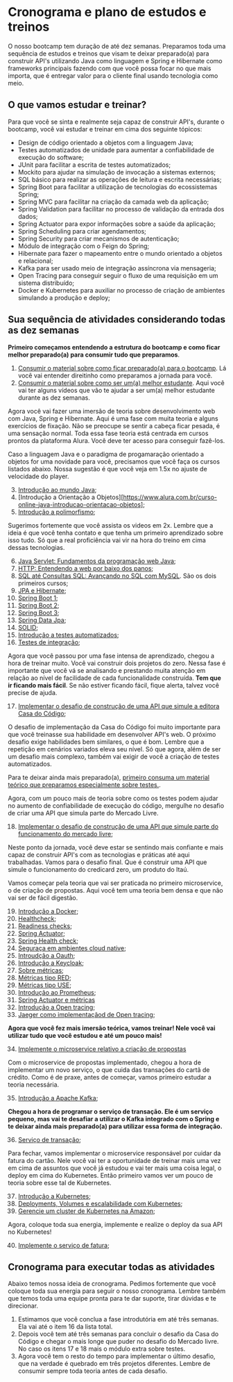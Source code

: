 # Cronograma e plano de estudos e treinos

O nosso bootcamp tem duração de até dez semanas. Preparamos toda uma sequência de estudos e treinos que visam te deixar preparado(a) para construir API's utilizando Java como linguagem e Spring e Hibernate como frameworks principais fazendo com que você possa focar no que mais importa, que é entregar valor para o cliente final usando tecnologia como meio. 

## O que vamos estudar e treinar?

Para que você se sinta e realmente seja capaz de construir API's, durante o bootcamp, você vai estudar e treinar em cima dos seguinte tópicos:

* Design de código orientado a objetos com a linguagem Java;
* Testes automatizados de unidade para aumentar a confiabilidade de execução do software;
* JUnit para facilitar a escrita de testes automatizados;
* Mockito para ajudar na simulação de invocação a sistemas externos;
* SQL básico para realizar as operações de leitura e escrita necessárias;
* Spring Boot para facilitar a utilização de tecnologias do ecossistemas Spring;
* Spring MVC para facilitar na criação da camada web da aplicação;
* Spring Validation para facilitar no processo de validação da entrada dos dados;
* Spring Actuator para expor informações sobre a saúde da aplicação;
* Spring Scheduling para criar agendamentos;
* Spring Security para criar mecanismos de autenticação;
* Módulo de integração com o Feign do Spring;
* Hibernate para fazer o mapeamento entre o mundo orientado a objetos e relacional;
* Kafka para ser usado meio de integração assíncrona via mensageria;
* Open Tracing para conseguir seguir o fluxo de uma requisição em um sistema distribuído;
* Docker e Kubernetes para auxiliar no processo de criação de ambientes simulando a produção e deploy;

## Sua sequência de atividades considerando todas as dez semanas

**Primeiro começamos entendendo a estrutura do bootcamp e como ficar melhor
preparado(a) para consumir tudo que preparamos**.

1. [Consumir o material sobre como ficar preparado(a) para o bootcamp](fique-preparado(a)-desafios/readme.md). Lá você vai entender direitinho como preparamos a jornada para você. 
2. [Consumir o material sobre como ser um(a) melhor estudante](seja-um(a)-melhor-estudante/readme.md). Aqui você vai ter alguns vídeos que vão te ajudar a ser um(a) melhor estudante durante as dez semanas.

Agora você vai fazer uma imersão de teoria sobre desenvolvimento web com Java, Spring e Hibernate. Aqui é uma fase com muita teoria e alguns exercícios de fixação. Não se preocupe se sentir a cabeça ficar pesada, é uma sensação normal. Toda essa fase teoria está centrada em cursos prontos 
da plataforma Alura. Você deve ter acesso para conseguir fazê-los.

Caso a linguagem Java e o paradigma de progamaração orientado a objetos for uma novidade para você, precisamos que você faça os cursos listados abaixo. Nossa sugestão é que você veja em 1.5x no ajuste de velocidade do player. 

3. [Introdução ao mundo Java](https://www.alura.com.br/curso-online-java-primeiros-passos);
4. [Introdução a Orientação a Objetos][https://www.alura.com.br/curso-online-java-introducao-orientacao-objetos];
5. [Introdução a polimorfismo](https://www.alura.com.br/curso-online-java-heranca-interfaces-polimorfismo);

Sugerimos fortemente que você assista os videos em 2x. Lembre que a ideia é que você tenha contato e que tenha um primeiro aprendizado sobre isso tudo. Só que a real proficiência vai vir na hora do treino em cima dessas tecnologias.

6. [Java Servlet: Fundamentos da programação web Java](https://www.alura.com.br/curso-online-servlets-fundamentos-programacao-web-java);
7. [HTTP: Entendendo a web por baixo dos panos](https://www.alura.com.br/curso-online-http-fundamentos);
8. [SQL até Consultas SQL: Avançando no SQL com MySQL](https://www.alura.com.br/formacao-oracle-mysql). São os dois primeiros cursos;
9. [JPA e Hibernate](https://www.alura.com.br/curso-online-jpa-hibernate-persistencia-objetos);
10. [Spring Boot 1](https://www.alura.com.br/curso-online-spring-boot-api-rest);
11. [Spring Boot 2](https://www.alura.com.br/curso-online-spring-boot-seguranca-cache-monitoramento);
12. [Spring Boot 3](https://www.alura.com.br/curso-online-spring-data-jpa);
13. [Spring Data Jpa](https://www.alura.com.br/curso-online-spring-data-jpa);
14. [SOLID](https://www.alura.com.br/curso-online-orientacao-a-objetos-avancada-e-principios-solid);
15. [Introdução a testes automatizados](https://www.alura.com.br/curso-online-tdd);
16. [Testes de integração](https://www.alura.com.br/curso-online-teste-de-integracao);

Agora que você passou por uma fase intensa de aprendizado, chegou a hora de treinar muito. Você vai construir dois projetos do zero. Nessa fase é importante que você vá se analisando e prestando muita atenção em relação ao nível de facilidade de cada funcionalidade construída. **Tem que ir ficando mais fácil**. Se não estiver ficando fácil, fique alerta, talvez você precise de ajuda. 

17. [Implementar o desafio de construção de uma API que simule a editora Casa do Código](./treino-casa-do-codigo);

O desafio de implementação da Casa do Código foi muito importante para que você treinasse sua habilidade em desenvolver API's web. O próximo desafio exige habilidades bem similares, o que é bom. Lembre que a repetição em cenários variados eleva seu nível. Só que agora, além de ser um desafio mais complexo, também vai exigir de você a criação de testes automatizados. 

Para te deixar ainda mais preparado(a), [primeiro consuma um material teórico que preparamos especialmente sobre testes.](/testes-automatizados-reveladores-de-bugs). 

Agora, com um pouco mais de teoria sobre como os testes podem ajudar no aumento de confiabilidade de execução do código, mergulhe no desafio de criar uma API que simula parte do Mercado Livre.

18. [Implementar o desafio de construção de uma API que simule parte do funcionamento do mercado livre](./treino-mercado-livre);

Neste ponto da jornada, você deve estar se sentindo mais confiante e mais capaz de construir API's com as tecnologias e práticas até aqui trabalhadas. Vamos para o desafio final. Que é construir uma API que simule o funcionamento do credicard zero, um produto do Itaú. 

Vamos começar pela teoria que vai ser praticada no primeiro microservice, o de criação de propostas. Aqui você tem uma teoria bem densa e que não vai ser de fácil digestão. 

19. [Introdução a Docker](https://www.alura.com.br/curso-online-docker-e-docker-compose);
20. [Healthcheck](informacao_procedural/healthcheck.md);
21. [Readiness checks](informacao_procedural/readiness_checks.md);
22. [Spring Actuator](informacao_suporte/spring-actuator.md);
23. [Spring Health check](informacao_suporte/spring-health-check.md);
24. [Seguraça em ambientes cloud native](informacao_procedural/seguranca_cloud_native.md);
25. [Introudção a Oauth](informacao_suporte/oauth2.md);
26. [Introdução a Keycloak](informacao_suporte/keycloak.md);
27. [Sobre métricas](informacao_procedural/metric.md);
28. [Métricas tipo RED](informacao_procedural/metric-red.md);
29. [Métricas tipo USE](informacao_procedural/metric-use.md);
30. [Introdução ao Prometheus](informacao_procedural/prometheus.md);
31. [Spring Actuator e métricas](informacao_suporte/spring-actuator-metrics.md)
32. [Introdução a Open tracing](informacao_procedural/open-tracing.md);
33. [Jaeger como implementaçãod de Open tracing](informacao_suporte/jaeger.md);

**Agora que você fez mais imersão teórica, vamos treinar! Nele você vai utilizar tudo que você estudou e até um pouco mais!**

34. [Implemente o microservice relativo a criação de propostas](proposta/)

Com o microservice de propostas implementado, chegou a hora de implementar um novo serviço, o que cuida das transações do cartã de crédito. Como é de praxe, antes de começar, vamos primeiro estudar a teoria necessária. 

35. [Introdução a Apache Kafka](https://www.alura.com.br/curso-online-kafka-introducao-a-streams-em-microservicos);

**Chegou a hora de programar o serviço de transação. Ele é um serviço pequeno, mas vai te desafiar a utilizar o Kafka integrado com o Spring e te deixar ainda mais preparado(a) para utilizar essa forma de integração.**

36. [Serviço de transação](transacao/);

Para fechar, vamos implementar o microservice responsável por cuidar da fatura do cartão. Nele você vai ter a oportunidade de treinar mais uma vez em cima de assuntos que você já estudou e vai ter mais uma coisa legal, o deploy em cima do Kubernetes. Então primeiro vamos ver um pouco de teoria sobre esse tal de Kubernetes. 

37. [Introdução a Kubernetes](https://www.alura.com.br/curso-online-kubernetes-pods-services-configmap);
38. [Deployments, Volumes e escalabilidade com Kubernetes](https://www.alura.com.br/curso-online-kubernetes-deployments-volumes-escalabilidade);
39. [Gerencie um cluster de Kubernetes na Amazon](https://www.alura.com.br/curso-online-amazon-eks-kubernetes);

Agora, coloque toda sua energia, implemente e realize o deploy da sua API no Kubernetes!

40. [Implemente o serviço de fatura](fatura/);

## Cronograma para executar todas as atividades

Abaixo temos nossa ideia de cronograma. Pedimos fortemente que você coloque toda sua energia para seguir o nosso cronograma. Lembre também que temos toda uma equipe pronta para te dar suporte, tirar dúvidas e te direcionar.

1. Estimamos que você conclua a fase introdutória em até três semanas. Ela vai até o item 16 da lista total. 
2. Depois você tem até três semanas para concluir o desafio da Casa do Código e chegar o mais longe que puder no desafio do Mercado livre. No caso os itens 17 e 18 mais o módulo extra sobre testes.
3. Agora você tem o resto do tempo para implementar o último desafio, que na verdade é quebrado em três projetos diferentes. Lembre de consumir sempre toda teoria antes de cada desafio. 

